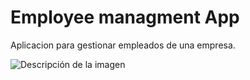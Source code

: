 # Employee managment App

Aplicacion para gestionar empleados de una empresa.

![Descripción de la imagen](https://i.postimg.cc/NMNqRkjR/foto-Read-ME.jpg)

